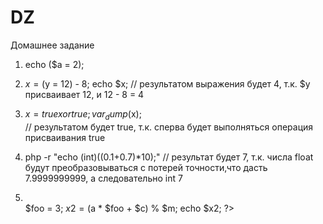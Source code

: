 # DZ
Домашнее задание

1. echo ($a = 2);
2. $x = ($y = 12) - 8; echo $x;
 // результатом выражения будет 4, т.к. $y присваивает 12, и 12 - 8 = 4

3.  $x = true xor true;
    var_dump($x);   
// результатом будет true, т.к. сперва будет выполняться операция присваивания true

4. php -r "echo (int)((0.1+0.7)*10);" 
// результат будет 7, т.к. числа float будут преобразовываться с потерей точности,что дасть 7.9999999999, а следовательно int 7 

5. <?php
    $a = 16807;
    $m = 2147483647;
    $c = 1;
    $foo = 2;
    $x1 = ($a * $foo + $c) % $m;
    echo $x1;
    ?><br><?php
    $foo = 3;
    $x2 = ($a * $foo + $c) % $m;
    echo $x2;
    ?><br><?php
    $foo = 4;
    $x3 = ($a * $foo + $c) % $m;
    echo $x3;
    ?><br><?php
    $foo = 5;
    $x4 = ($a * $foo + $c) % $m;
    echo $x4;
    ?><br><?php
    $foo = 6;
    $x5 = ($a * $foo + $c) % $m;
    echo $x5;
    ?><br><?php
    $foo = 7;
    $x6 = ($a * $foo + $c) % $m;
    echo $x6;
    ?><br><?php
    $foo = 8;
    $x7 = ($a * $foo + $c) % $m;
    echo $x7;
    ?><br><?php
    $foo = 9;
    $x8 = ($a * $foo + $c) % $m;
    echo $x8;
    ?><br><?php
    $foo = 10;
    $x9 = ($a * $foo + $c) % $m;
    echo $x9;
    ?><br><?php
    $foo = 11;
    $x10 = ($a * $foo + $c) % $m;
    echo $x10;
    ?><br><?php
    ?>